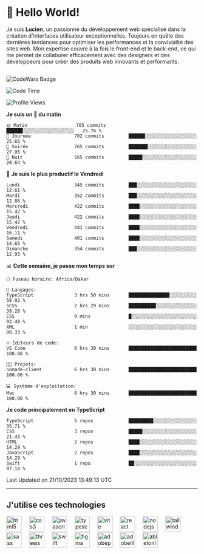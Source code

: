 # 👋 Hello World!

Je suis **Lucien**, un passionné du développement web spécialisé dans la création d'interfaces utilisateur exceptionnelles. Toujours en quête des dernières tendances pour optimiser les performances et la convivialité des sites web. Mon expertise couvre à la fois le front-end et le back-end, ce qui me permet de collaborer efficacement avec des designers et des développeurs pour créer des produits web innovants et performants.

##

![CodeWars Badge](https://www.codewars.com/users/xyhomi3/badges/small)

<!--START_SECTION:waka-->
![Code Time](http://img.shields.io/badge/Code%20Time-123%20hrs%2023%20mins-blue)

![Profile Views](http://img.shields.io/badge/Vues%20du%20profil-12-blue)

**Je suis un 🐤 du matin** 

```text
🌞 Matin                  705 commits         ██████░░░░░░░░░░░░░░░░░░░   25.76 % 
🌆 Journée                702 commits         ██████░░░░░░░░░░░░░░░░░░░   25.65 % 
🌃 Soirée                 765 commits         ███████░░░░░░░░░░░░░░░░░░   27.95 % 
🌙 Nuit                   565 commits         █████░░░░░░░░░░░░░░░░░░░░   20.64 % 
```
📅 **Je suis le plus productif le Vendredi** 

```text
Lundi                    345 commits         ███░░░░░░░░░░░░░░░░░░░░░░   12.61 % 
Mardi                    352 commits         ███░░░░░░░░░░░░░░░░░░░░░░   12.86 % 
Mercredi                 422 commits         ████░░░░░░░░░░░░░░░░░░░░░   15.42 % 
Jeudi                    422 commits         ████░░░░░░░░░░░░░░░░░░░░░   15.42 % 
Vendredi                 441 commits         ████░░░░░░░░░░░░░░░░░░░░░   16.11 % 
Samedi                   401 commits         ████░░░░░░░░░░░░░░░░░░░░░   14.65 % 
Dimanche                 354 commits         ███░░░░░░░░░░░░░░░░░░░░░░   12.93 % 
```


📊 **Cette semaine, je passe mon temps sur** 

```text
🕑︎ Fuseau horaire: Africa/Dakar

💬 Langages: 
TypeScript               3 hrs 50 mins       ███████████████░░░░░░░░░░   58.92 % 
SCSS                     2 hrs 29 mins       ██████████░░░░░░░░░░░░░░░   38.28 % 
CSS                      9 mins              █░░░░░░░░░░░░░░░░░░░░░░░░   02.48 % 
XML                      1 min               ░░░░░░░░░░░░░░░░░░░░░░░░░   00.33 % 

🔥 Éditeurs de code: 
VS Code                  6 hrs 30 mins       █████████████████████████   100.00 % 

🐱‍💻 Projets: 
nomade-client            6 hrs 30 mins       █████████████████████████   100.00 % 

💻 Système d'exploitation: 
Mac                      6 hrs 30 mins       █████████████████████████   100.00 % 
```

**Je code principalement en TypeScript** 

```text
TypeScript               5 repos             █████████░░░░░░░░░░░░░░░░   35.71 % 
CSS                      3 repos             █████░░░░░░░░░░░░░░░░░░░░   21.43 % 
HTML                     2 repos             ████░░░░░░░░░░░░░░░░░░░░░   14.29 % 
JavaScript               2 repos             ████░░░░░░░░░░░░░░░░░░░░░   14.29 % 
Swift                    1 repo              ██░░░░░░░░░░░░░░░░░░░░░░░   07.14 % 
```




 Last Updated on 21/10/2023 13:49:13 UTC
<!--END_SECTION:waka-->
---

## J'utilise ces technologies

<div align="left">
  <img src="https://skillicons.dev/icons?i=html" height="40" alt="html5 logo"  />
  <img width="12" />
  <img src="https://skillicons.dev/icons?i=css" height="40" alt="css3 logo"  />
  <img width="12" />
  <img src="https://skillicons.dev/icons?i=js" height="40" alt="javascript logo"  />
  <img width="12" />
  <img src="https://skillicons.dev/icons?i=ts" height="40" alt="typescript logo"  />
  <img width="12" />
  <img src="https://skillicons.dev/icons?i=vite" height="40" alt="vite logo"  />
  <img width="12" />
  <img src="https://skillicons.dev/icons?i=react" height="40" alt="react logo"  />
  <img width="12" />
  <img src="https://cdn.jsdelivr.net/gh/devicons/devicon/icons/nodejs/nodejs-original.svg" height="40" alt="nodejs logo"  />
  <img width="12" />
  <img src="https://skillicons.dev/icons?i=tailwind" height="40" alt="tailwindcss logo"  />
  <img width="12" />
  <img src="https://skillicons.dev/icons?i=sass" height="40" alt="sass logo"  />
  <img width="12" />
  <img src="https://skillicons.dev/icons?i=threejs" height="40" alt="threejs logo"  />
  <img width="12" />
  <img src="https://skillicons.dev/icons?i=swift" height="40" alt="swift logo"  />
  <img width="12" />
  <img src="https://skillicons.dev/icons?i=figma" height="40" alt="figma logo"  />
  <img width="12" />
  <img src="https://skillicons.dev/icons?i=ps" height="40" alt="adobephotoshop logo"  />
  <img width="12" />
  <img src="https://skillicons.dev/icons?i=ai" height="40" alt="adobeillustrator logo"  />
  <img width="12" />
  <img src="https://skillicons.dev/icons?i=ableton" height="40" alt="abletonlive logo"  />
</div>



